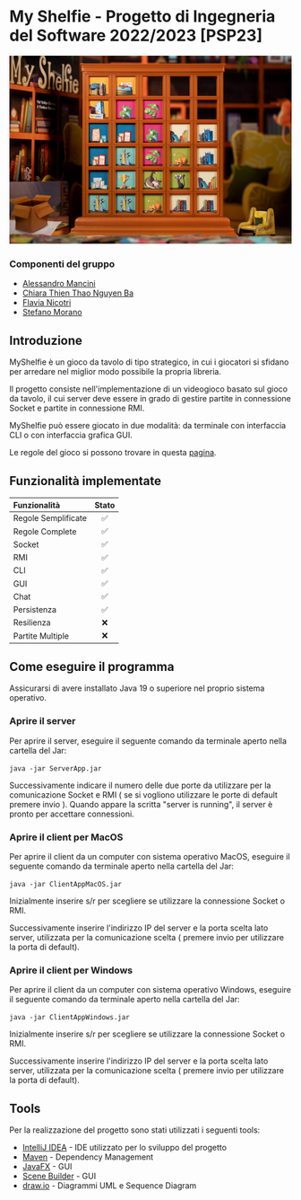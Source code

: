 # My Shelfie - Progetto di Ingegneria del Software 2022/2023 [PSP23]
 ![alt text](./src/main/resources/Graphics/piccola.jpg) 
### Componenti del gruppo
* [Alessandro Mancini](https://github.com/alemancio5)
* [Chiara Thien Thao Nguyen Ba](https://github.com/chiaranb)
* [Flavia Nicotri](https://github.com/flanico)
* [Stefano Morano](https://github.com/stefano-morano)

## Introduzione
MyShelfie è un gioco da tavolo di tipo strategico, in cui i giocatori si sfidano per arredare nel miglior modo possibile la propria libreria.

Il progetto consiste nell'implementazione di un videogioco basato sul gioco da tavolo, il cui server deve essere in grado di gestire partite in connessione Socket e partite in connessione RMI.

MyShelfie può essere giocato in due modalità: da terminale con interfaccia CLI o con interfaccia grafica GUI.

Le regole del gioco si possono trovare in questa [pagina](https://www.craniocreations.it/prodotto/my-shelfie). 

## Funzionalità implementate
| Funzionalità        | Stato |
|:--------------------|:-----:|
| Regole Semplificate |   ✅   |
| Regole Complete     |   ✅   |
| Socket              |   ✅   |
| RMI                 |   ✅   |
| CLI                 |   ✅   |
| GUI                 |   ✅   |
| Chat                |   ✅   |
| Persistenza         |   ✅   |
| Resilienza          |   ❌   |
| Partite Multiple    |   ❌   |

## Come eseguire il programma
Assicurarsi di avere installato Java 19 o superiore nel proprio sistema operativo.

### Aprire il server
Per aprire il server, eseguire il seguente comando da terminale aperto nella cartella del Jar:

```java -jar ServerApp.jar```

Successivamente indicare il numero delle due porte da utilizzare per la comunicazione Socket e RMI ( se si vogliono utilizzare le porte di default premere invio ). 
Quando appare la scritta "server is running", il server è pronto per accettare connessioni.

### Aprire il client per MacOS
Per aprire il client da un computer con sistema operativo MacOS, eseguire il seguente comando da terminale aperto nella cartella del Jar:

```java -jar ClientAppMacOS.jar```

Inizialmente inserire s/r per scegliere se utilizzare la connessione Socket o RMI.

Successivamente inserire l'indirizzo IP del server e la porta scelta lato server, utilizzata per la comunicazione scelta ( premere invio per utilizzare la porta di default).

### Aprire il client per Windows
Per aprire il client da un computer con sistema operativo Windows, eseguire il seguente comando da terminale aperto nella cartella del Jar:

```java -jar ClientAppWindows.jar```

Inizialmente inserire s/r per scegliere se utilizzare la connessione Socket o RMI.

Successivamente inserire l'indirizzo IP del server e la porta scelta lato server, utilizzata per la comunicazione scelta ( premere invio per utilizzare la porta di default).

## Tools
Per la realizzazione del progetto sono stati utilizzati i seguenti tools:
* [IntelliJ IDEA](https://www.jetbrains.com/idea/) - IDE utilizzato per lo sviluppo del progetto
* [Maven](https://maven.apache.org/) - Dependency Management
* [JavaFX](https://openjfx.io/) - GUI 
* [Scene Builder](https://gluonhq.com/products/scene-builder/) - GUI 
* [draw.io](https://app.diagrams.net/) - Diagrammi UML e Sequence Diagram

